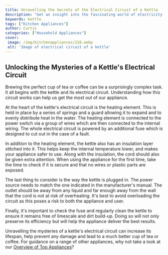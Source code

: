 ```yaml
---
title: Unravelling the Secrets of the Electrical Circuit of a Kettle
description: "Get an insight into the fascinating world of electricity with this blog post- Unravelling the Secrets of the Electrical Circuit of a Kettle Learn the basics of how electricity works and how it powers one of the most used kitchen items"
keywords: kettle
tags: ["Kitchen Appliances"]
author: Curtis
categories: ["Household Appliances"]
cover: 
 image: /img/kitchenappliances/218.webp
 alt: 'Image of electrical circuit of a kettle'
---
```

## Unlocking the Mysteries of a Kettle's Electrical Circuit

Brewing the perfect cup of tea or coffee can be a surprisingly complex task. It all begins with the kettle and its electrical circuit. Understanding how this circuit works can help us get the most out of our appliance.

At the heart of the kettle's electrical circuit is the heating element. This is held in place by a series of springs and a guard allowing it to expand and to evenly distribute heat in the water. The heating element is connected to the power switch via a group of wires which are then connected to the internal wiring. The whole electrical circuit is powered by an additional fuse which is designed to cut out in the case of a fault.

In addition to the heating element, the kettle also has an insulation layer stitched into it. This helps keep the internal temperature lower, and makes your appliance safer to use. Along with the insulation, the cord should also be given extra attention. When using the appliance for the first time, take the time to check if it is secure and that no wires or plastic parts are exposed.

The last thing to consider is the way the kettle is plugged in. The power source needs to match the one indicated in the manufacturer's manual. The outlet should be away from any liquid and far enough away from the wall that the cord is not at risk of overheating. It's best to avoid overloading the circuit as this poses a risk to both the appliance and user.

Finally, it's important to check the fuse and regularly clean the kettle to ensure it remains free of limescale and dirt build-up. Doing so will not only preserve its efficiency but will help the appliance deliver the best results.

Unravelling the mysteries of a kettle's electrical circuit can increase its lifespan, help prevent any damage and lead to a much better cup of tea or coffee. For guidance on a range of other appliances, why not take a look at our [Overview of Top Appliances](./pages/appliance-overview)?
